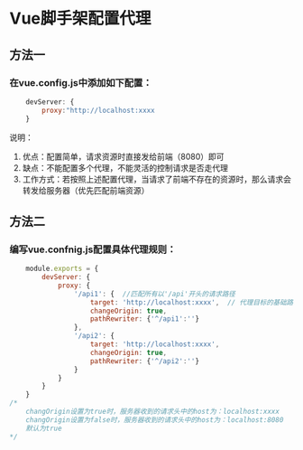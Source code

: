 # Vue脚手架配置代理

## 方法一
### 在vue.config.js中添加如下配置：
```JavaScript
    devServer: {
        proxy:"http://localhost:xxxx
    }
```    
说明：
1. 优点：配置简单，请求资源时直接发给前端（8080）即可
2. 缺点：不能配置多个代理，不能灵活的控制请求是否走代理
3. 工作方式：若按照上述配置代理，当请求了前端不存在的资源时，那么请求会转发给服务器（优先匹配前端资源）

## 方法二
### 编写vue.confnig.js配置具体代理规则：
```JavaScript
    module.exports = {
        devServer: {
            proxy: {
                '/api1': {  //匹配所有以'/api'开头的请求路径
                    target: 'http://localhost:xxxx',  // 代理目标的基础路径
                    changeOrigin: true,
                    pathRewriter: {'^/api1':''}
                },
                '/api2': {
                    target: 'http://localhost:xxxx',
                    changeOrigin: true,
                    pathRewriter: {'^/api2':''}
                }
            }
        }
    }
/*
    changOrigin设置为true时，服务器收到的请求头中的host为：localhost:xxxx
    changOrigin设置为false时，服务器收到的请求头中的host为：localhost:8080
    默认为true
*/    
```

